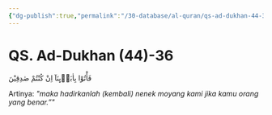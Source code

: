 ```yaml
---
{"dg-publish":true,"permalink":"/30-database/al-quran/qs-ad-dukhan-44-36/"}
---
```



# QS. Ad-Dukhan (44)-36
فَأْتُوْا بِاٰبَاۤىِٕنَآ اِنْ كُنْتُمْ صٰدِقِيْنَ 

Artinya: *"maka hadirkanlah (kembali) nenek moyang kami jika kamu orang yang benar.”"*
